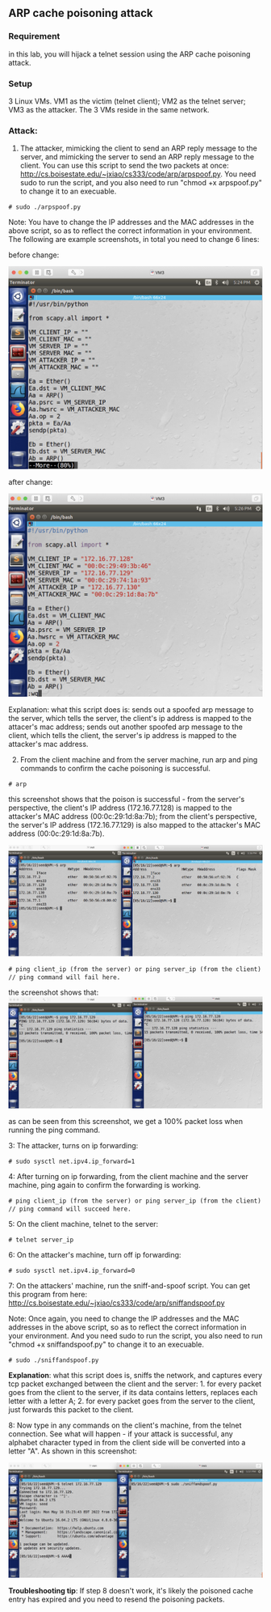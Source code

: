 ## ARP cache poisoning attack

### Requirement

in this lab, you will hijack a telnet session using the ARP cache poisoning attack.

### Setup

3 Linux VMs. VM1 as the victim (telnet client); VM2 as the telnet server; VM3 as the attacker. The 3 VMs reside in the same network.

### Attack: 

1. The attacker, mimicking the client to send an ARP reply message to the server, and mimicking the server to send an ARP reply message to the client. You can use this script to send the two packets at once: http://cs.boisestate.edu/~jxiao/cs333/code/arp/arpspoof.py. You need sudo to run the script, and you also need to run "chmod +x arpspoof.py" to change it to an execuable.

```console
# sudo ./arpspoof.py
```

Note: You have to change the IP addresses and the MAC addresses in the above script, so as to reflect the correct information in your environment. The following are example screenshots, in total you need to change 6 lines:

before change:

![alt text](lab-arp-before-change.png "before changing the 6 lines")

after change:

![alt text](lab-arp-after-change.png "after changing the 6 lines")

Explanation: what this script does is: sends out a spoofed arp message to the server, which tells the server, the client's ip address is mapped to the attacer's mac address; sends out another spoofed arp message to the client, which tells the client, the server's ip address is mapped to the attacker's mac address.

2. From the client machine and from the server machine, run arp and ping commands to confirm the cache poisoning is successful.

```console
# arp
```

this screenshot shows that the poison is successful - from the server's perspective, the client's IP address (172.16.77.128) is mapped to the attacker's MAC address (00:0c:29:1d:8a:7b); from the client's perspective, the server's IP address (172.16.77.129) is also mapped to the attacker's MAC address (00:0c:29:1d:8a:7b).

![alt text](lab-arp-poison-success.png "poison is successful")

```console
# ping client_ip (from the server) or ping server_ip (from the client) // ping command will fail here.
```

the screenshot shows that:
![alt text](lab-arp-ping-fails.png "ping fails")

as can be seen from this screenshot, we get a 100% packet loss when running the ping command.

3: The attacker, turns on ip forwarding:

```console
# sudo sysctl net.ipv4.ip_forward=1
```

4: After turning on ip forwarding, from the client machine and the server machine, ping again to confirm the forwarding is working.

```console
# ping client_ip (from the server) or ping server_ip (from the client) // ping command will succeed here.
```

5: On the client machine, telnet to the server:

```console
# telnet server_ip
```

6: On the attacker's machine, turn off ip forwarding:

```console
# sudo sysctl net.ipv4.ip_forward=0
```

7: On the attackers' machine, run the sniff-and-spoof script. You can get this program from here: http://cs.boisestate.edu/~jxiao/cs333/code/arp/sniffandspoof.py

Note: Once again, you need to change the IP addresses and the MAC addresses in the above script, so as to reflect the correct information in your environment. And you need sudo to run the script, you also need to run "chmod +x sniffandspoof.py" to change it to an execuable.

```console
# sudo ./sniffandspoof.py
```

**Explanation**: what this script does is, sniffs the network, and captures every tcp packet exchanged between the client and the server: 1. for every packet goes from the client to the server, if its data contains letters, replaces each letter with a letter A; 2. for every packet goes from the server to the client, just forwards this packet to the client.

8: Now type in any commands on the client's machine, from the telnet connection. See what will happen - if your attack is successful, any alphabet character typed in from the client side will be converted into a letter "A". As shown in this screenshot:

![alt text](lab-arp-final-success.png "lab is successful!")

**Troubleshooting tip**: If step 8 doesn't work, it's likely the poisoned cache entry has expired and you need to resend the poisoning packets.
